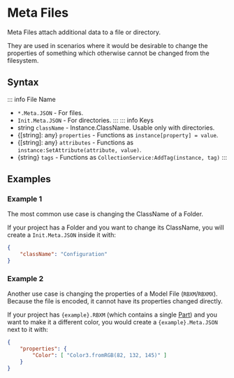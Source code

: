 # Meta Files

Meta Files attach additional data to a file or directory.

They are used in scenarios where it would be desirable to change the properties of something which otherwise cannot be changed from the filesystem.

## Syntax

::: info File Name
- `*.Meta.JSON` - For files.
- `Init.Meta.JSON` - For directories.
:::
::: info Keys
- string `className` - Instance.ClassName. Usable only with directories.
- {[string]: any} `properties` - Functions as `instance[property] = value`.
- {[string]: any} `attributes` - Functions as `instance:SetAttribute(attribute, value)`.
- {string} `tags` - Functions as `CollectionService:AddTag(instance, tag)`
:::

## Examples

### Example 1

The most common use case is changing the ClassName of a Folder.

If your project has a Folder and you want to change its ClassName, you will create a `Init.Meta.JSON` inside it with:
```json
{
	"className": "Configuration"
}
```

### Example 2

Another use case is changing the properties of a Model File (`RBXM`/`RBXMX`). Because the file is encoded, it cannot have its properties changed directly.

If your project has `{example}.RBXM` (which contains a single [Part](https://create.roblox.com/docs/reference/engine/classes/Part)) and you want to make it a different color, you would create a `{example}.Meta.JSON` next to it with:
```json
{
	"properties": {
		"Color": [ "Color3.fromRGB(82, 132, 145)" ]
	}
}
```
